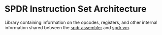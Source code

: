 # SPDR Instruction Set Architecture

Library containing information on the opcodes, registers, and other internal information shared between the [spdr assembler](https://github.com/Barca545/galaxy-macro-asm) and [spdr vm](https://github.com/Barca545/galaxy).
